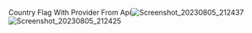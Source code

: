 Country Flag With Provider From Api![Screenshot_20230805_212437](https://github.com/ShahinAlamK/flag_with_provider/assets/91818093/fe8d3846-a231-49c9-8356-796186d506e2)
![Screenshot_20230805_212425](https://github.com/ShahinAlamK/flag_with_provider/assets/91818093/93f89621-93c7-4f10-81de-118e82ab6c3b)
